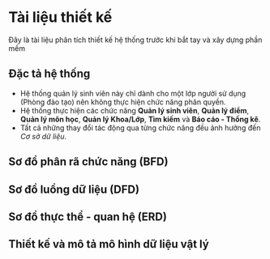 # Tài liệu thiết kế
Đây là tài liệu phân tích thiết kế hệ thống trước khi bắt tay và xây dựng phần mềm
## Đặc tả hệ thống
- Hệ thống quản lý sinh viên này chỉ dành cho một lớp người sử dụng (Phòng đào tạo) nên không thực hiện chức năng phân quyền.
- Hệ thống thực hiện các chức năng **Quản lý sinh viên**, **Quản lý điểm**, **Quản lý môn học**, **Quản lý Khoa/Lớp**, **Tìm kiếm** và **Báo cáo - Thống kê**.
- Tất cả những thay đổi tác động qua từng chức năng đều ảnh hưởng đến _Cơ sở dữ liệu_.
## Sơ đồ phân rã chức năng (BFD)

## Sơ đồ luồng dữ liệu (DFD)

## Sơ đồ thực thể - quan hệ (ERD)

## Thiết kế và mô tả mô hình dữ liệu vật lý
